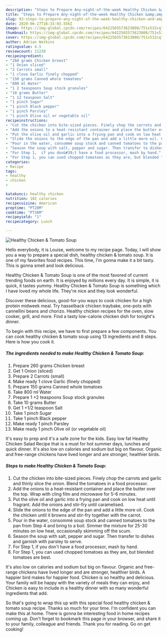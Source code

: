```yaml
---
description: "Steps to Prepare Any-night-of-the-week Healthy Chicken &amp;amp; Tomato Soup"
title: "Steps to Prepare Any-night-of-the-week Healthy Chicken &amp;amp; Tomato Soup"
slug: 93-steps-to-prepare-any-night-of-the-week-healthy-chicken-and-amp-tomato-soup
date: 2020-06-27T16:33:03.556Z
image: https://img-global.cpcdn.com/recipes/6422565573623808/751x532cq70/healthy-chicken-tomato-soup-recipe-main-photo.jpg
thumbnail: https://img-global.cpcdn.com/recipes/6422565573623808/751x532cq70/healthy-chicken-tomato-soup-recipe-main-photo.jpg
cover: https://img-global.cpcdn.com/recipes/6422565573623808/751x532cq70/healthy-chicken-tomato-soup-recipe-main-photo.jpg
author: Adrian Watkins
ratingvalue: 4.5
reviewcount: 21238
recipeingredient:
- "260 grams Chicken breast"
- "1 Onion sliced"
- "2 Carrots small"
- "1 clove Garlic finely chopped"
- "150 grams Canned whole tomatoes"
- "800 ml Water"
- "1 2 teaspoons Soup stock granules"
- "10 grams Butter"
- "1 12 teaspoon Salt"
- "1 pinch Sugar"
- "1 pinch Black pepper"
- "1 pinch Parsley"
- "1 pinch Olive oil or vegetable oil"
recipeinstructions:
- "Cut the chicken into bite-sized pieces. Finely chop the carrots and garlic and thinly slice the onion. Blend the tomatoes in a food processor."
- "Add the onions to a heat-resistant container and place the butter over the top. Wrap with cling film and microwave for 5-6 minutes."
- "Put the olive oil and garlic into a frying pan and cook on low heat until fragrant. Add the onions and stir-fry until caramelised."
- "Slide the onions to the edge of the pan and add a little more oil. Cook the chicken until it browns and stir-fry together with the carrot."
- "Pour in the water, consommé soup stock and canned tomatoes to the pan from Step 4 and bring to a boil. Simmer the mixture for 25-30 minutes on low heat, occasionally skimming off the scum."
- "Season the soup with salt, pepper and sugar. Then transfer to dishes and garnish with parsley to serve."
- "For Step 1,  if you don&#39;t have a food processor, mash by hand."
- "For Step 1, you can used chopped tomatoes as they are, but blended tomatoes are best."
categories:
- Recipe
tags:
- healthy
- chicken
- 

katakunci: healthy chicken  
nutrition: 102 calories
recipecuisine: American
preptime: "PT20M"
cooktime: "PT36M"
recipeyield: "1"
recipecategory: Lunch

---
```



![Healthy Chicken &amp; Tomato Soup](https://img-global.cpcdn.com/recipes/6422565573623808/751x532cq70/healthy-chicken-tomato-soup-recipe-main-photo.jpg)

Hello everybody, it is Louise, welcome to my recipe page. Today, I will show you a way to prepare a special dish, healthy chicken &amp; tomato soup. It is one of my favorites food recipes. This time, I'm gonna make it a bit tasty. This is gonna smell and look delicious.

Healthy Chicken &amp; Tomato Soup is one of the most favored of current trending foods on earth. It is enjoyed by millions every day. It is simple, it is quick, it tastes yummy. Healthy Chicken &amp; Tomato Soup is something which I have loved my whole life. They're nice and they look wonderful.

Discover these delicious, good-for-you ways to cook chicken for a high protein midweek meal. Try hasselback chicken traybake, one-pots with cannellini beans and chorizo. Healthy chicken recipes for the oven, slow cooker, grill, and more. Find a tasty low-calorie chicken dish for tonight&#39;s dinner.


To begin with this recipe, we have to first prepare a few components. You can cook healthy chicken &amp; tomato soup using 13 ingredients and 8 steps. Here is how you cook it.

<!--inarticleads1-->

##### The ingredients needed to make Healthy Chicken &amp; Tomato Soup:

1. Prepare 260 grams Chicken breast
1. Get 1 Onion (sliced)
1. Prepare 2 Carrots (small)
1. Make ready 1 clove Garlic (finely chopped)
1. Prepare 150 grams Canned whole tomatoes
1. Take 800 ml Water
1. Prepare 1 +2 teaspoons Soup stock granules
1. Take 10 grams Butter
1. Get 1 +1/2 teaspoon Salt
1. Take 1 pinch Sugar
1. Take 1 pinch Black pepper
1. Make ready 1 pinch Parsley
1. Make ready 1 pinch Olive oil (or vegetable oil)


It&#39;s easy to prep and it&#39;s a safe zone for the kids. Easy low fat Healthy Chicken Salad Recipe that is a must for hot summer days, lunches and quick dinner. It&#39;s also low on calories and sodium but big on flavour. Organic and free-range chickens have lived longer and are stronger, healthier birds. 

<!--inarticleads2-->

##### Steps to make Healthy Chicken &amp; Tomato Soup:

1. Cut the chicken into bite-sized pieces. Finely chop the carrots and garlic and thinly slice the onion. Blend the tomatoes in a food processor.
1. Add the onions to a heat-resistant container and place the butter over the top. Wrap with cling film and microwave for 5-6 minutes.
1. Put the olive oil and garlic into a frying pan and cook on low heat until fragrant. Add the onions and stir-fry until caramelised.
1. Slide the onions to the edge of the pan and add a little more oil. Cook the chicken until it browns and stir-fry together with the carrot.
1. Pour in the water, consommé soup stock and canned tomatoes to the pan from Step 4 and bring to a boil. Simmer the mixture for 25-30 minutes on low heat, occasionally skimming off the scum.
1. Season the soup with salt, pepper and sugar. Then transfer to dishes and garnish with parsley to serve.
1. For Step 1,  if you don&#39;t have a food processor, mash by hand.
1. For Step 1, you can used chopped tomatoes as they are, but blended tomatoes are best.


It&#39;s also low on calories and sodium but big on flavour. Organic and free-range chickens have lived longer and are stronger, healthier birds. A happier bird makes for happier food. Chicken is so healthy and delicious. Your family will be happy with the variety of meals they can enjoy, and Chicken is easy to include in a healthy dinner with so many wonderful ingredients that add. 

So that's going to wrap this up with this special food healthy chicken &amp; tomato soup recipe. Thanks so much for your time. I'm confident you can make this at home. There is gonna be interesting food in home recipes coming up. Don't forget to bookmark this page in your browser, and share it to your family, colleague and friends. Thank you for reading. Go on get cooking!
